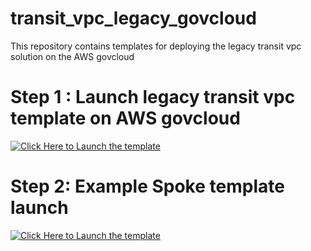 # transit_vpc_legacy_govcloud
This repository contains templates for deploying the legacy transit vpc solution on the AWS govcloud

# Step 1 : Launch legacy transit vpc template on AWS govcloud 

[![Click Here to Launch the template](https://s3.amazonaws.com/cloudformation-examples/cloudformation-launch-stack.png)](https://console.aws.amazon.com/cloudformation/home?region=us-east-1#/stacks/new?stackName=AllCSRTransitVPCStack&templateURL=https://s3.amazonaws.com/cisco-csr-tvpc-dmvpn-us-east-1/latest/transit-vpc/cisco-transit-vpc-primary-account.template)

# Step 2: Example Spoke template launch

[![Click Here to Launch the template](https://s3.amazonaws.com/cloudformation-examples/cloudformation-launch-stack.png)](https://console.aws.amazon.com/cloudformation/home?region=us-east-1#/stacks/new?stackName=AllCSRTransitVPCStack&templateURL=https://s3.amazonaws.com/cisco-csr-tvpc-dmvpn-us-east-1/latest/spoke-vpc/spoke-vpc.template)

